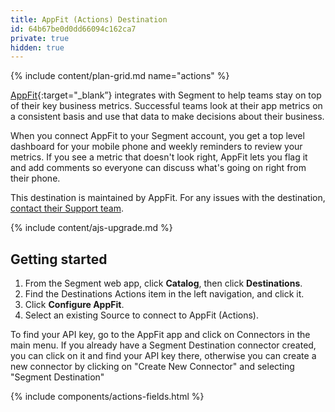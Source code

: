 ```yaml
---
title: AppFit (Actions) Destination
id: 64b67be0d0dd66094c162ca7
private: true
hidden: true
---
```


{% include content/plan-grid.md name="actions" %}

[AppFit](https://appfit.io/?utm_source=segmentio&utm_medium=docs&utm_campaign=partners){:target="_blank”} integrates with Segment to help teams stay on top of their key business metrics. Successful teams look at their app metrics on a consistent basis and use that data to make decisions about their business.

When you connect AppFit to your Segment account, you get a top level dashboard for your mobile phone and weekly reminders to review your metrics. If you see a metric that doesn't look right, AppFit lets you flag it and add comments so everyone can discuss what's going on right from their phone.

This destination is maintained by AppFit. For any issues with the destination, [contact their Support team](mailto:support@appfit.io).

{% include content/ajs-upgrade.md %}

## Getting started

1. From the Segment web app, click **Catalog**, then click **Destinations**.
2. Find the Destinations Actions item in the left navigation, and click it.
3. Click **Configure AppFit**.
4. Select an existing Source to connect to AppFit (Actions).

To find your API key, go to the AppFit app and click on Connectors in the main menu. If you already have a Segment Destination connector created, you can click on it and find your API key there, otherwise you can create a new connector by clicking on "Create New Connector" and selecting "Segment Destination"

{% include components/actions-fields.html %}


